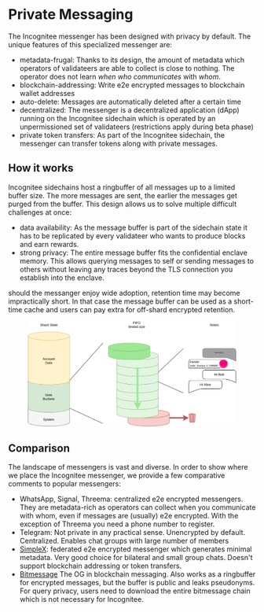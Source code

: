 # Private Messaging

The Incognitee messenger has been designed with privacy by default. The unique features of this specialized messenger are:

* metadata-frugal: Thanks to its design, the amount of metadata which operators of validateers are able to collect is close to nothing. The operator does not learn *when* *who* *communicates* with *whom*. 
* blockchain-addressing: Write e2e encrypted messages to blockchain wallet addresses
* auto-delete: Messages are automatically deleted after a certain time
* decentralized: The messenger is a decentralized application (dApp) running on the Incognitee sidechain which is operated by an unpermissioned set of validateers (restrictions apply during beta phase)
* private token transfers: As part of the Incognitee sidechain, the messenger can transfer tokens along with private messages. 

## How it works

Incognitee sidechains host a ringbuffer of all messages up to a limited buffer size. The more messages are sent, the earlier the messages get purged from the buffer. This design allows us to solve multiple difficult challenges at once: 

* data availability: As the message buffer is part of the sidechain state it has to be replicated by every validateer who wants to produce blocks and earn rewards.
* strong privacy: The entire message buffer fits the confidential enclave memory. This allows querying messages to self or sending messages to others without leaving any traces beyond the TLS connection you establish into the enclave.

should the messanger enjoy wide adoption, retention time may become impractically short. In that case the message buffer can be used as a short-time cache and users can pay extra for off-shard encrypted retention. 

<figure><img src="../.gitbook/assets/incognitee-docs-messaging.drawio.svg" alt=""><figcaption></figcaption></figure>

## Comparison

The landscape of messengers is vast and diverse. In order to show where we place the Incognitee messenger, we provide a few comparative comments to popular messengers: 

* WhatsApp, Signal, Threema: centralized e2e encrypted messengers. They are metadata-rich as operators can collect when you communicate with whom, even if messages are (usually) e2e encrypted. With the exception of Threema you need a phone number to register.
* Telegram: Not private in any practical sense. Unencrypted by default. Centralized. Enables chat groups with large number of members
* [SimpleX](https://simplex.chat/): federated e2e encrypted messenger which generates minimal metadata. Very good choice for bilateral and small group chats. Doesn't support blockchain addressing or token transfers. 
* [Bitmessage](https://en.wikipedia.org/wiki/Bitmessage) The OG in blockchain messaging. Also works as a ringbuffer for encrypted messages, but the buffer is public and leaks pseudonyms. For query privacy, users need to download the entire bitmessage chain which is not necessary for Incognitee. 
